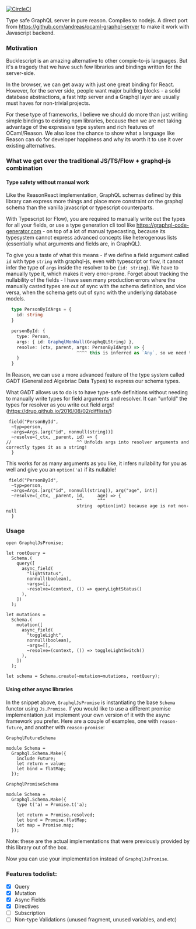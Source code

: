 [![CircleCI](https://circleci.com/gh/sikanhe/reason-graphql/tree/master.svg?style=svg)](https://circleci.com/gh/sikanhe/reason-graphql/tree/master)

Type safe GraphQL server in pure reason. Compiles to nodejs. A direct port from https://github.com/andreas/ocaml-graphql-server to make it work with Javascript backend.

### Motivation

Bucklescript is an amazing alternative to other compie-to-js languages. But it's a tragedy that we have such few libraries and bindings written for the server-side.

In the browser, we can get away with just one great binding for React. However, for the server side, people want major building blocks - a solid database abstractions, a fast http server and a Graphql layer are usually must haves for non-trivial projects.

For these type of frameworks, I believe we should do more than just writing simple bindings to existing npm libraries, because then we are not taking advantage of the expressive type system and rich features of OCaml/Reason. We also lose the chance to show what a language like Reason can do for developer happiness and why its worth it to use it over existing alternatives.

### What we get over the traditional JS/TS/Flow + graphql-js combination

#### Type safety without manual work

Like the ReasonReact implementation, GraphQL schemas defined by this library can express more things and place more constraint on the graphql schema than the vanilla javascript or typescript counterparts.

With Typescript (or Flow), you are required to manually write out the types for all your fields, or use a type generation cli tool like https://graphql-code-generator.com - on top of a lot of manual typecasting, because its typesystem cannot express advanced concepts like heterogenous lists (essentially what arguments and fields are, in GraphQL).

To give you a taste of what this means - if we define a field argument called `id` with type `string` with graphql-js, even with typescript or flow, it cannot infer the type of `args` inside the resolver to be `{id: string}`. We have to manually type it, which makes it very error-prone. Forget about tracking the nullability of the fields - I have seen many production errors where the manually casted types are out of sync with the schema definition, and vice versa, when the schema gets out of sync with the underlying database models.

```typescript
  type PersonByIdArgs = {
    id: string
  }

  personById: {
    type: Person,
    args: { id: GraphqlNonNull(GraphqQLString) },
    resolve: (ctx, parent, args: PersonByIdArgs) => {
                           ^^^^ this is inferred as `Any`, so we need to manually cast it to `PersonByIdArgs`
    }
  }
```

In Reason, we can use a more advanced feature of the type system called GADT (Generalized Algebriac Data Types) to express our schema types.

What GADT allows us to do is to have type-safe definitions without needing to manually write types for field arguments and resolver. It can "unfold" the types for resolver as you write out field args! (https://drup.github.io/2016/08/02/difflists/)

```reason
 field("PersonById",
  ~typ=person,
  ~args=Args.[arg("id", nonnull(string))]
  ~resolve=(_ctx, _parent, id) => {
//                         ^^ Unfolds args into resolver arguments and correctly types it as a string!
  }
```

This works for as many arguments as you like, it infers nullability for you as well and give you an `option('a)` if its nullable!

```reason
 field("PersonById",
  ~typ=person,
  ~args=Args.[arg("id", nonnull(string)), arg("age", int)]
  ~resolve=(_ctx, _parent, id,     age) => {
                           ^^      ^^^
                           string  option(int) because age is not non-null
  }
```

### Usage

```reason
open GraphqlJsPromise;

let rootQuery =
  Schema.(
    query([
      async_field(
        "lightStatus",
        nonnull(boolean),
        ~args=[],
        ~resolve=(context, ()) => queryLightStatus()
      ),
    ])
  );

let mutations =
  Schema.(
    mutation([
      async_field(
        "toggleLight",
        nonnull(boolean),
        ~args=[],
        ~resolve=(context, ()) => toggleLightSwitch()
      ),
    ])
  );

let schema = Schema.create(~mutation=mutations, rootQuery);
```

#### Using other async libraries

In the snippet above, `GraphqlJsPromise` is instantiating the base `Schema` functor using `Js.Promise`. If you would like to use a different promise implementation just implement your own version of it with the async framework you prefer.
Here are a couple of examples, one with `reason-future`, and another with `reason-promise`:

`GraphqlFutureSchema`

```reason
module Schema =
  Graphql.Schema.Make({
    include Future;
    let return = value;
    let bind = flatMap;
  });
```

`GraphqlPromiseSchema`

```reason
module Schema =
  Graphql.Schema.Make({
    type t('a) = Promise.t('a);

    let return = Promise.resolved;
    let bind = Promise.flatMap;
    let map = Promise.map;
  });
```

Note: these are the actual implementations that were previously provided by this library out of the box.

Now you can use your implementation instead of `GraphqlJsPromise`.

### Features todolist:

- [x] Query
- [x] Mutation
- [x] Async Fields
- [x] Directives
- [ ] Subscription
- [ ] Non-type Validations (unused fragment, unused variables, and etc)
